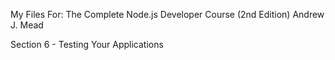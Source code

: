 My Files For:
The Complete Node.js Developer Course (2nd Edition)
Andrew J. Mead

Section 6 - Testing Your Applications
